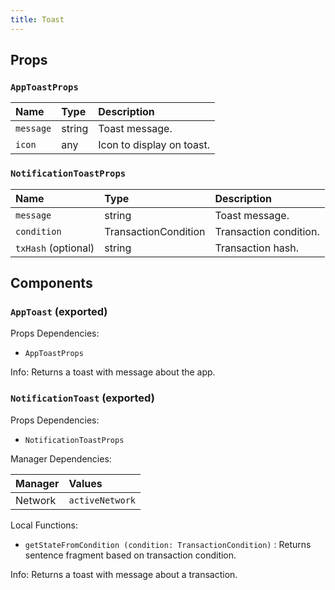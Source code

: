 ```yaml
---
title: Toast
---
```


## Props

### `AppToastProps`

| Name | Type | Description                                                          |
| :--- | :--- | :------------------------------------------------------------------- |
| `message` | string | Toast message.
| `icon` | any | Icon to display on toast.

### `NotificationToastProps`

| Name | Type | Description                                                          |
| :--- | :--- | :------------------------------------------------------------------- |
| `message` | string | Toast message.
| `condition` | TransactionCondition | Transaction condition.
| `txHash` (optional) | string | Transaction hash.

## Components

### `AppToast` (exported)

Props Dependencies:

- `AppToastProps`

Info: Returns a toast with message about the app.

### `NotificationToast` (exported)

Props Dependencies:

- `NotificationToastProps`

Manager Dependencies:

| Manager | Values                                                          |
| :--- | :------------------------------------------------------------------- |
| Network | `activeNetwork`

Local Functions: 

- `getStateFromCondition (condition: TransactionCondition)` : Returns sentence fragment based on transaction condition.

Info: Returns a toast with message about a transaction.